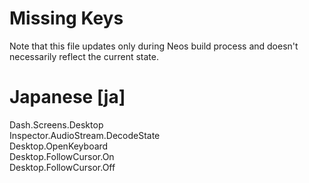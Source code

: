 # Missing Keys
Note that this file updates only during Neos build process and doesn't necessarily reflect the current state.

# Japanese [ja]
Dash.Screens.Desktop  
Inspector.AudioStream.DecodeState  
Desktop.OpenKeyboard  
Desktop.FollowCursor.On  
Desktop.FollowCursor.Off  

